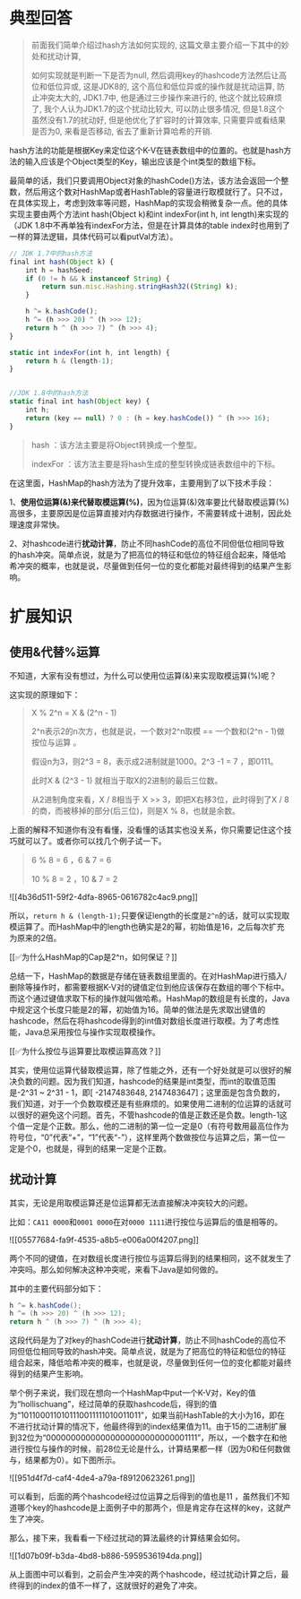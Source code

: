 # 典型回答

> 前面我们简单介绍过hash方法如何实现的, 这篇文章主要介绍一下其中的妙处和扰动计算,
> 
> 如何实现就是判断一下是否为null, 然后调用key的hashcode方法然后让高位和低位异或, 这是JDK8的, 这个高位和低位异或的操作就是扰动运算, 防止冲突太大的, JDK1.7中, 他是通过三步操作来进行的, 他这个就比较麻烦了, 我个人认为JDK1.7的这个扰动比较大, 可以防止很多情况, 但是1.8这个虽然没有1.7的扰动好, 但是他优化了扩容时的计算效率, 只需要异或看结果是否为0, 来看是否移动, 省去了重新计算哈希的开销.

hash方法的功能是根据Key来定位这个K-V在链表数组中的位置的。也就是hash方法的输入应该是个Object类型的Key，输出应该是个int类型的数组下标。



最简单的话，我们只要调用Object对象的hashCode()方法，该方法会返回一个整数，然后用这个数对HashMap或者HashTable的容量进行取模就行了。只不过，在具体实现上，考虑到效率等问题，HashMap的实现会稍微复杂一点。他的具体实现主要由两个方法int hash(Object k)和int indexFor(int h, int length)来实现的（JDK 1.8中不再单独有indexFor方法，但是在计算具体的table index时也用到了一样的算法逻辑，具体代码可以看putVal方法）。



```javascript
// JDK 1.7中的hash方法
final int hash(Object k) {
    int h = hashSeed;
    if (0 != h && k instanceof String) {
        return sun.misc.Hashing.stringHash32((String) k);
    }

    h ^= k.hashCode();
    h ^= (h >>> 20) ^ (h >>> 12);
    return h ^ (h >>> 7) ^ (h >>> 4);
}

static int indexFor(int h, int length) {
    return h & (length-1);
}


//JDK 1.8中的hash方法
static final int hash(Object key) {
    int h;
    return (key == null) ? 0 : (h = key.hashCode()) ^ (h >>> 16);
}
```



> hash ：该方法主要是将Object转换成一个整型。
>
> indexFor ：该方法主要是将hash生成的整型转换成链表数组中的下标。
>



在这里面，HashMap的hash方法为了提升效率，主要用到了以下技术手段：



1、**使用位运算(&)来代替取模运算(%)**，因为位运算(&)效率要比代替取模运算(%)高很多，主要原因是位运算直接对内存数据进行操作，不需要转成十进制，因此处理速度非常快。

2、对hashcode进行**扰动计算**，防止不同hashCode的高位不同但低位相同导致的hash冲突。简单点说，就是为了把高位的特征和低位的特征组合起来，降低哈希冲突的概率，也就是说，尽量做到任何一位的变化都能对最终得到的结果产生影响。

# 扩展知识


## 使用&代替%运算


不知道，大家有没有想过，为什么可以使用位运算(&)来实现取模运算(%)呢？



这实现的原理如下：



> X % 2^n = X & (2^n - 1)
>
>  
>
> 2^n表示2的n次方，也就是说，一个数对2^n取模 == 一个数和(2^n - 1)做按位与运算 。
>
>  
>
> 假设n为3，则2^3 = 8，表示成2进制就是1000。2^3 -1 = 7 ，即0111。
>
>  
>
> 此时X & (2^3 - 1) 就相当于取X的2进制的最后三位数。
>
>  
>
> 从2进制角度来看，X / 8相当于 X >> 3，即把X右移3位，此时得到了X / 8的商，而被移掉的部分(后三位)，则是X % 8，也就是余数。
>



上面的解释不知道你有没有看懂，没看懂的话其实也没关系，你只需要记住这个技巧就可以了。或者你可以找几个例子试一下。



> 6 % 8 = 6 ，6 & 7 = 6
>
>  
>
> 10 % 8 = 2 ，10 & 7 = 2
>



![[4b36d511-59f2-4dfa-8965-0616782c4ac9.png]]



所以，`return h & (length-1);`只要保证length的长度是`2^n`的话，就可以实现取模运算了。而HashMap中的length也确实是2的幂，初始值是16，之后每次扩充为原来的2倍。



[[✅为什么HashMap的Cap是2^n，如何保证？]]



总结一下，HashMap的数据是存储在链表数组里面的。在对HashMap进行插入/删除等操作时，都需要根据K-V对的键值定位到他应该保存在数组的哪个下标中。而这个通过键值求取下标的操作就叫做哈希。HashMap的数组是有长度的，Java中规定这个长度只能是2的幂，初始值为16。简单的做法是先求取出键值的hashcode，然后在将hashcode得到的int值对数组长度进行取模。为了考虑性能，Java总采用按位与操作实现取模操作。



[[✅为什么按位与运算要比取模运算高效？]]



其实，使用位运算代替取模运算，除了性能之外，还有一个好处就是可以很好的解决负数的问题。因为我们知道，hashcode的结果是int类型，而int的取值范围是-2^31 ~ 2^31 - 1，即[ -2147483648, 2147483647]；这里面是包含负数的，我们知道，对于一个负数取模还是有些麻烦的。如果使用二进制的位运算的话就可以很好的避免这个问题。首先，不管hashcode的值是正数还是负数。length-1这个值一定是个正数。那么，他的二进制的第一位一定是0（有符号数用最高位作为符号位，“0”代表“+”，“1”代表“-”），这样里两个数做按位与运算之后，第一位一定是个0，也就是，得到的结果一定是个正数。

## 扰动计算


其实，无论是用取模运算还是位运算都无法直接解决冲突较大的问题。



比如：`CA11 0000`和`0001 0000`在对`0000 1111`进行按位与运算后的值是相等的。 

![[05577684-fa9f-4535-a8b5-e006a00f4207.png]]



两个不同的键值，在对数组长度进行按位与运算后得到的结果相同，这不就发生了冲突吗。那么如何解决这种冲突呢，来看下Java是如何做的。



其中的主要代码部分如下：



```java
h ^= k.hashCode();
h ^= (h >>> 20) ^ (h >>> 12);
return h ^ (h >>> 7) ^ (h >>> 4);
```



这段代码是为了对key的hashCode进行**扰动计算**，防止不同hashCode的高位不同但低位相同导致的hash冲突。简单点说，就是为了把高位的特征和低位的特征组合起来，降低哈希冲突的概率，也就是说，尽量做到任何一位的变化都能对最终得到的结果产生影响。



举个例子来说，我们现在想向一个HashMap中put一个K-V对，Key的值为“hollischuang”，经过简单的获取hashcode后，得到的值为“1011000110101110011111010011011”，如果当前HashTable的大小为16，即在不进行扰动计算的情况下，他最终得到的index结果值为11。由于15的二进制扩展到32位为“00000000000000000000000000001111”，所以，一个数字在和他进行按位与操作的时候，前28位无论是什么，计算结果都一样（因为0和任何数做与，结果都为0）。如下图所示。



![[951d4f7d-caf4-4de4-a79a-f89120623261.png]]



可以看到，后面的两个hashcode经过位运算之后得到的值也是11 ，虽然我们不知道哪个key的hashcode是上面例子中的那两个，但是肯定存在这样的key，这就产生了冲突。



那么，接下来，我看看一下经过扰动的算法最终的计算结果会如何。

![[1d07b09f-b3da-4bd8-b886-5959536194da.png]]



从上面图中可以看到，之前会产生冲突的两个hashcode，经过扰动计算之后，最终得到的index的值不一样了，这就很好的避免了冲突。



